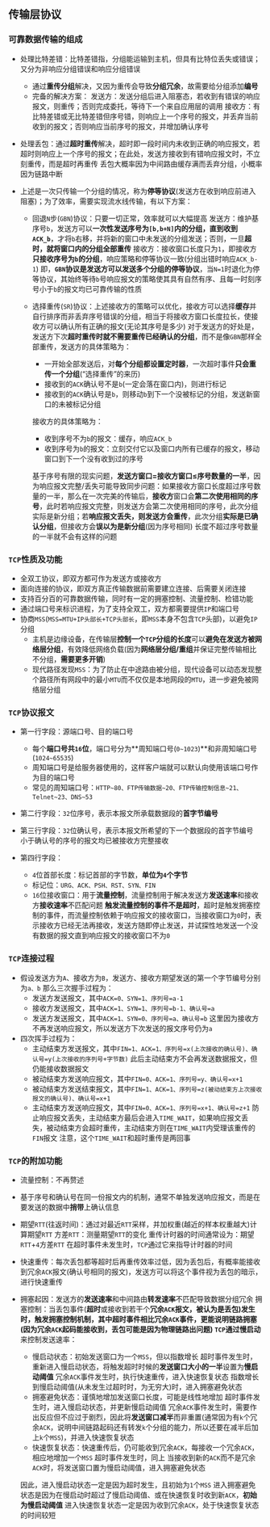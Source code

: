 ## 传输层协议

### 可靠数据传输的组成

- 处理比特差错：比特差错指，分组能运输到主机，但具有比特位丢失或错误；又分为非响应分组错误和响应分组错误

  - 通过**重传分组**解决，又因为重传会导致**分组冗余**，故需要给分组添加**编号**
  - 完备的解决方案：
    发送方：发送分组后进入阻塞态，若收到有错误的响应报文，则重传；否则完成委托，等待下一个来自应用层的调用
    接收方：有比特差错或无比特差错但序号错，则响应上一个序号的报文，并丢弃当前收到的报文；否则响应当前序号的报文，并增加确认序号

- 处理丢包：通过**超时重传**解决，超时即一段时间内未收到正确的响应报文，若超时则响应上一个序号的报文；在此处，发送方接收到有错响应报文时，不立刻重传，而是超时再重传
  丢包大概率因为中间路由缓存满而丢弃分组，小概率因为链路中断

- 上述是一次只传输一个分组的情况，称为**停等协议**(发送方在收到响应前进入阻塞)；为了效率，需要实现流水线传输，有以下方案：

  - 回退`N`步(`GBN`)协议：只要一切正常，效率就可以大幅提高
    发送方：维护基序号`b`，发送方可以**一次性发送序号为`[b,b+N]`**内的分组，直到**收到`ACK_b`**，才将`b`右移，并将新的窗口中未发送的分组发送；否则，一旦**超时，就将窗口内的分组全部重传**
    接收方：接收窗口长度只为`1`，即接收方**只接收序号为`b`的分组**，响应策略和停等协议一致(分组出错时响应`ACK_b-1`)
    即，**`GBN`协议是发送方可以发送多个分组的停等协议**，当`N=1`时退化为停等协议，其始终等待`b`号响应报文的策略使其具有自然有序、且每一时刻序号小于`b`的报文均已可靠传输的性质

  - 选择重传(`SR`)协议：上述接收方的策略可以优化，接收方可以选择**缓存**并自行排序而非丢弃序号错误的分组，相当于将接收方窗口长度拉长，使接收方可以确认所有正确的报文(无论其序号是多少)
    对于发送方的好处是，发送方下次**超时重传时就不需要重传已经确认的分组**，而不是像`GBN`那样全部重传，发送方的具体策略为：

    - 一开始全部发送后，对**每个分组都设置定时器**，一次超时事件**只会重传一个分组**(“选择重传”的来历)
    - 接收到的`ACK`确认号不是`b`(一定会落在窗口内)，则进行标记
    - 接收到的`ACK`确认号是`b`，则移动`b`到下一个没被标记的分组，发送新窗口的未被标记分组

    接收方的具体策略为：

    - 收到序号不为`b`的报文：缓存，响应`ACK_b`
    - 收到序号为`b`的报文：立刻交付它以及窗口内所有已缓存的报文，移动窗口到下一个没有收到过的序号

    基于序号有限的现实问题，**发送方窗口$=$接收方窗口$\le$序号数量的一半**，因为响应报文完整/丢失可能导致同步问题：如果接收方窗口长度超过序号数量的一半，那么在一次完美的传输后，**接收方**窗口会**第二次使用相同的序号**，此时若响应报文完整，则发送方会第二次使用相同的序号，此次分组实际是新分组；若**响应报文丢失，则发送方会重传**，此次分组**实际是已确认分组**，但接收方会**误以为是新分组**(因为序号相同)
    长度不超过序号数量的一半就不会有这样的问题

### `TCP`性质及功能

- 全双工协议，即双方都可作为发送方或接收方
- 面向连接的协议，即双方真正传输数据前需要建立连接、后需要关闭连接
- 支持百分百的可靠数据传输，同时有一定的拥塞控制、流量控制、检错功能
- 通过端口号来标识进程，为了支持全双工，双方都需要提供`IP`和端口号
- 协商`MSS`(`MSS=MTU+IP头部长+TCP头部长`，即`MSS`本身不包含`TCP`头部)，以避免`IP`分组
  - 主机是边缘设备，在传输层**控制一个`TCP`分组的长度**可以**避免在发送方被网络层分组**，有效降低网络负载(因为**网络层分组/重组**并保证完整传输相比不分组，**需要更多开销**)
  - 现代路径发现`MSS`：为了防止在中途路由被分组，现代设备可以动态发现整个路径所有网段中的最小`MTU`而不仅仅是本地网段的`MTU`，进一步避免被网络层分组

### `TCP`协议报文

- 第一行字段：源端口号、目的端口号
  - 每个**端口号共`16`位**，端口号分为**周知端口号(`0~1023`)**和非周知端口号(`1024~65535`)
  - 周知端口号是给服务器使用的，这样客户端就可以默认向使用该端口号作为目的端口号
  - 常见的周知端口号：`HTTP~80、FTP传输数据~20、FTP传输控制信息~21、Telnet~23、DNS~53`

- 第二行字段：`32`位序号，表示本报文所承载数据段的**首字节编号**
- 第三行字段：`32`位确认号，表示本报文所希望的下一个数据段的首字节编号
  小于确认号的序号的报文均已被接收方完整接收
- 第四行字段：
  - `4`位首部长度：标记首部的字节数，**单位为`4`个字节**
  - 标记位：`URG、ACK、PSH、RST、SYN、FIN`
  - `16`位接收窗口：用于**流量控制**，流量控制用于解决发送方**发送速率**和接收方**接收速率**不匹配问题
    **触发流量控制的事件不是超时**，超时是触发拥塞控制的事件，而流量控制依赖于响应报文的接收窗口，当接收窗口为`0`时，表示接收方已经无法再接收，发送方随即停止发送，并试探性地发送一个没有数据的报文直到响应报文的接收窗口不为`0`

### `TCP`连接过程

- 假设发送方为`A`、接收方为`B`，发送方、接收方期望发送的第一个字节编号分别为`a、b`
  那么三次握手过程为：
  - 发送方发送报文，其中`ACK=0、SYN=1、序列号=a-1`
  - 接收方发送报文，其中`ACK=1、SYN=1、序列号=b-1、确认号=a`
  - 发送方发送报文，其中`ACK=1、SYN=0、序列号=a、确认号=b`
    这里因为接收方不再发送响应报文，所以发送方下次发送的报文序号仍为`a`
- 四次挥手过程为：
  - 主动结束方发送报文，其中`FIN=1、ACK=1、序列号=x(上次接收的确认号)、确认号=y(上次接收的序列号+字节数)`
    此后主动结束方不会再发送数据报文，但仍能接收数据报文
  - 被动结束方发送响应报文，其中`FIN=0、ACK=1、序列号=y、确认号=x+1`
  - 被动结束方发送结束报文，其中`FIN=1、ACK=1、序列号=z(被动结束方上次接收报文的确认号)、确认号=x+1`
  - 主动结束方发送响应报文，其中`FIN=0、ACK=1、序列号=x+1、确认号=z+1`
    防止响应报文丢失，主动结束方最后会进入`TIME_WAIT`，如果响应报文丢失，被动结束方会超时重传，主动结束方则在`TIME_WAIT`内受理该重传的`FIN`报文
    注意，这个`TIME_WAIT`和超时重传是两回事

### `TCP`的附加功能

- 流量控制：不再赘述

- 基于序号和确认号在同一份报文内的机制，通常不单独发送响应报文，而是在要发送的数据中**捎带**上确认信息

- 期望`RTT`(往返时间)：通过对最近`RTT`采样，并加权重(越近的样本权重越大)计算期望`RTT`
  方差`RTT`：测量期望`RTT`的变化
  重传计时器的时间通常设为：期望`RTT`+`4`方差`RTT`
  在超时事件未发生时，`TCP`通过它来指导计时器的时间

- 快速重传：每次丢包都等超时后再重传效率过低，因为丢包后，有概率能接收到冗余`ACK`报文(确认号相同的报文)，发送方可以将这个事件视为丢包的暗示，进行快速重传

- 拥塞起因：发送方的**发送速率**和中间路由**转发速率**不匹配导致数据分组冗余
  拥塞控制：当丢包事件(**超时**或接收到若干个**冗余`ACK`**报文，被认为是丢包)发生时，触发拥塞控制机制，其中超时事件相比冗余`ACK`事件，更能说明链路拥塞(因为冗余`ACK`起码能接收到，丢包可能是因为物理链路出问题)
  `TCP`通过**慢启动**来控制发送速率：

  - 慢启动状态：初始发送窗口为一个`MSS`，但以指数增长
    超时事件发生时，重新进入慢启动状态，将触发超时时候的**发送窗口大小的一半**设置为**慢启动阈值**
    冗余`ACK`事件发生时，执行快速重传，进入快速恢复状态
    指数增长到慢启动阈值(从未发生过超时时，为无穷大)时，进入拥塞避免状态
  - 拥塞避免状态：谨慎地增加发送窗口长度，可能是线性地增加
    超时事件发生时，进入慢启动状态，并更新慢启动阈值
    冗余`ACK`事件发生时，需要作出反应但不应过于剧烈，因此将**发送窗口减半**而非重置(通常因为有`k`个冗余`ACK`，说明中间链路起码还有转发`k`个分组的能力，所以还要在减半后加上`k`个`MSS`)，并进入快速恢复状态
  - 快速恢复状态：快速重传后，仍可能收到冗余`ACK`，每接收一个冗余`ACK`，相应地增加一个`MSS`
    超时事件发生时，同上
    当接收到新的`ACK`而不是冗余`ACK`时，将发送窗口置为慢启动阈值，进入拥塞避免状态

  因此，进入慢启动状态一定是因为超时发生，且初始为`1`个`MSS`
  进入拥塞避免状态是因为在慢启动时超过了慢启动阈值、或在快速恢复时收到新`ACK`，**初始为慢启动阈值**
  进入快速恢复状态一定是因为收到冗余`ACK`，处于快速恢复状态的时间较短
